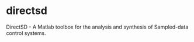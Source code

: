 # directsd
DirectSD - A Matlab toolbox for the analysis and synthesis of Sampled-data control systems.
